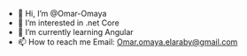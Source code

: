 - 👋 Hi, I’m @Omar-Omaya
- 👀 I’m interested in .net Core
- 🌱 I’m currently learning Angular
- 📫 How to reach me 
Email: Omar.omaya.elaraby@gmail.com

<!---
Omar-Omaya/Omar-Omaya is a ✨ special ✨ repository because its `README.md` (this file) appears on your GitHub profile.
You can click the Preview link to take a look at your changes.
--->
